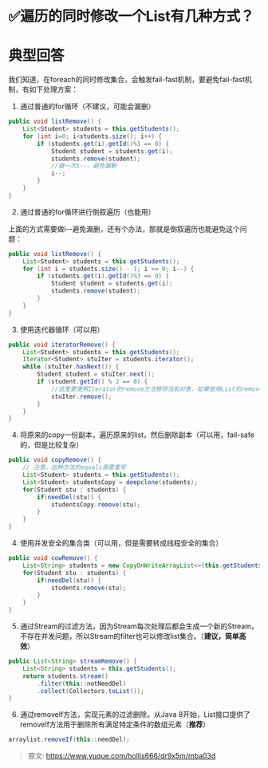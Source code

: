# ✅遍历的同时修改一个List有几种方式？


# 典型回答
我们知道，在foreach的同时修改集合，会触发fail-fast机制，要避免fail-fast机制，有如下处理方案：

1. 通过普通的for循环（不建议，可能会漏删）
```java
public void listRemove() { 
    List<Student> students = this.getStudents(); 
    for (int i=0; i<students.size(); i++) { 
        if (students.get(i).getId()%3 == 0) { 
            Student student = students.get(i); 
            students.remove(student); 
            //做一次i--，避免漏删
            i--;
        } 
    } 
} 
```

2. 通过普通的for循环进行倒叙遍历（也能用）

上面的方式需要做i--避免漏删，还有个办法，那就是倒叙遍历也能避免这个问题：

```java
public void listRemove() { 
    List<Student> students = this.getStudents(); 
    for (int i = students.size() - 1; i >= 0; i--) { 
        if (students.get(i).getId()%3 == 0) { 
            Student student = students.get(i); 
            students.remove(student); 
        } 
    } 
} 
```

3. 使用迭代器循环（可以用）
```java
public void iteratorRemove() { 
    List<Student> students = this.getStudents(); 
    Iterator<Student> stuIter = students.iterator(); 
    while (stuIter.hasNext()) { 
        Student student = stuIter.next(); 
        if (student.getId() % 2 == 0) {
            //这里要使用Iterator的remove方法移除当前对象，如果使用List的remove方法，则同样会出现ConcurrentModificationException 
        	stuIter.remove();
        } 
    }
} 
```

4. 将原来的copy一份副本，遍历原来的list，然后删除副本（可以用，fail-safe的，但是比较复杂）
```java
public void copyRemove() {
    // 注意，这种方法的equals需要重写
	List<Student> students = this.getStudents();
    List<Student> studentsCopy = deepclone(students);
    for(Student stu : students) {
        if(needDel(stu)) {
            studentsCopy.remove(stu);
        }
    }
}
```

4. 使用并发安全的集合类（可以用，但是需要转成线程安全的集合）
```java
public void cowRemove() { 
    List<String> students = new CopyOnWriteArrayList<>(this.getStudents());
    for(Student stu : students) {
        if(needDel(stu)) {
            students.remove(stu);
        }
    }
}
```

5. 通过Stream的过滤方法，因为Stream每次处理后都会生成一个新的Stream，不存在并发问题，所以Stream的filter也可以修改list集合。（**建议，简单高效**）

```java
public List<String> streamRemove() { 
    List<String> students = this.getStudents();
    return students.stream()
        .filter(this::notNeedDel)
        .collect(Collectors.toList());
}

```

6. 通过removeIf方法，实现元素的过滤删除。从Java 8开始，List接口提供了removeIf方法用于删除所有满足特定条件的数组元素（**推荐**）

```java
arraylist.removeIf(this::needDel);
```


> 原文: <https://www.yuque.com/hollis666/dr9x5m/mba03d>